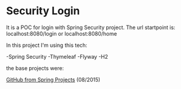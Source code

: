 # Security Login

It is a POC for login with Spring Security project.
The url startpoint is: localhost:8080/login or localhost:8080/home

In this project I'm using this tech:

-Spring Security
-Thymeleaf
-Flyway
-H2

the base projects were:

[GitHub from Spring Projects](https://github.com/spring-projects/spring-boot/tree/master/spring-boot-samples ) (08/2015)
